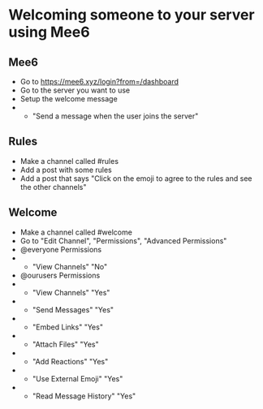 # Welcoming someone to your server using Mee6

## Mee6
- Go to https://mee6.xyz/login?from=/dashboard
- Go to the server you want to use
- Setup the welcome message
- - "Send a message when the user joins the server"

## Rules
- Make a channel called &#35;rules
- Add a post with some rules
- Add a post that says "Click on the emoji to agree to the rules and see the other channels"

## Welcome
- Make a channel called &#35;welcome
- Go to "Edit Channel", "Permissions", "Advanced Permissions"
- @everyone Permissions
- - "View Channels" "No"
- @ourusers Permissions
- - "View Channels" "Yes"
- - "Send Messages" "Yes"
- - "Embed Links" "Yes"
- - "Attach Files" "Yes"
- - "Add Reactions" "Yes"
- - "Use External Emoji" "Yes"
- - "Read Message History" "Yes"
